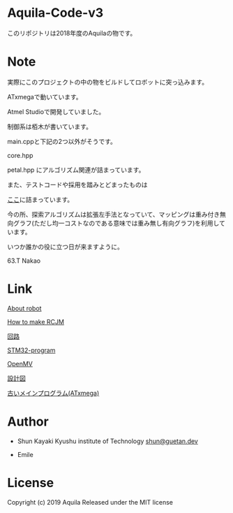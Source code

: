 # Aquila-Code-v3

このリポジトリは2018年度のAquilaの物です。

# Note

実際にこのプロジェクトの中の物をビルドしてロボットに突っ込みます。

ATxmegaで動いています。

Atmel Studioで開発していました。

制御系は栢木が書いています。

main.cppと下記の2つ以外がそうです。

core.hpp

petal.hpp        にアルゴリズム関連が詰まっています。

また、テストコードや採用を踏みとどまったものは

[ここ](https://github.com/Emile-Aquila/Aquila-2018-test)に詰まっています。

今の所、探索アルゴリズムは拡張左手法となっていて、マッピングは重み付き無向グラフ(ただし均一コストなのである意味では重み無し有向グラフ)を利用しています。

いつか誰かの役に立つ日が来ますように。　　　

63.T Nakao


# Link

[About robot](https://qiita.com/Shunk_/items/b6b5c49862ec9f9d852b)

[How to make RCJM](https://qiita.com/Shunk_/items/2ea0795d571d771d52ca)

[回路](https://github.com/rakuseirobot/Aquila-PCB)

[STM32-program](https://github.com/rakuseirobot/Aquila-2019)

[OpenMV](https://github.com/rakuseirobot/Aquila-OpenMV)

[設計図](https://github.com/rakuseirobot/Aquila-drawings)

[古いメインプログラム(ATxmega)](https://github.com/rakuseirobot/Aquila-Code-v3)

# Author

* Shun Kayaki
 Kyushu institute of Technology
 shun@guetan.dev

* Emile

# License

Copyright (c) 2019 Aquila
Released under the MIT license
